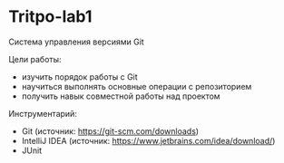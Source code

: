 # Tritpo-lab1

Система управления версиями Git

Цели работы:

- изучить порядок работы с Git
- научиться выполнять основные операции с репозиторием
- получить навык совместной работы над проектом

Инструментарий:

- Git (источник: https://git-scm.com/downloads)
- IntelliJ IDEA (источник: https://www.jetbrains.com/idea/download/)
- JUnit

